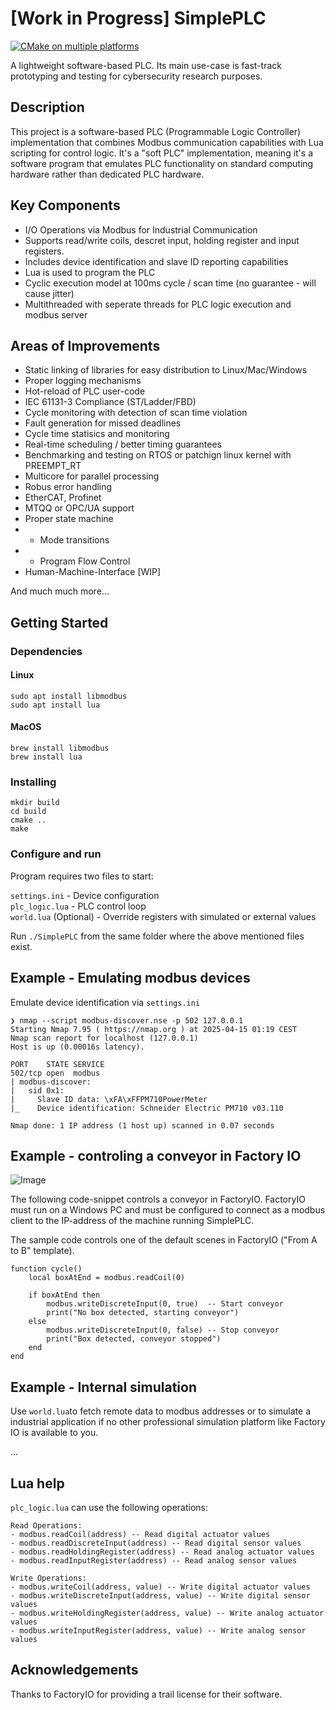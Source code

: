 
# [Work in Progress] SimplePLC
[![CMake on multiple platforms](https://github.com/tommy-berg/SimplePLC/actions/workflows/cmake-multi-platform.yml/badge.svg?branch=main)](https://github.com/tommy-berg/SimplePLC/actions/workflows/cmake-multi-platform.yml)

A lightweight software-based PLC. Its main use-case is fast-track prototyping and testing for cybersecurity research purposes.

## Description
This project is a software-based PLC (Programmable Logic Controller) implementation that combines Modbus communication capabilities with Lua scripting for control logic. It's a "soft PLC" implementation, meaning it's a software program that emulates PLC functionality on standard computing hardware rather than dedicated PLC hardware.

## Key Components
* I/O Operations via Modbus for Industrial Communication
* Supports read/write coils, descret input, holding register and input registers.
* Includes device identification and slave ID reporting capabilities
* Lua is used to program the PLC
* Cyclic execution model at 100ms cycle / scan time (no guarantee - will cause jitter)
* Multithreaded with seperate threads for PLC logic execution and modbus server

## Areas of Improvements
* Static linking of libraries for easy distribution to Linux/Mac/Windows
* Proper logging mechanisms
* Hot-reload of PLC user-code
* IEC 61131-3 Compliance (ST/Ladder/FBD)
* Cycle monitoring with detection of scan time violation
* Fault generation for missed deadlines
* Cycle time statisics and monitoring
* Real-time scheduling / better timing guarantees
* Benchmarking and testing on RTOS or patchign linux kernel with PREEMPT_RT
* Multicore for parallel processing
* Robus error handling
* EtherCAT, Profinet
* MTQQ or OPC/UA support
* Proper state machine 
* * Mode transitions
* * Program Flow Control
* Human-Machine-Interface [WIP]

And much much more... 

## Getting Started


### Dependencies
#### Linux
```sudo apt install libmodbus```\
```sudo apt install lua```

#### MacOS

```brew install libmodbus```\
```brew install lua```

### Installing

```
mkdir build
cd build
cmake ..
make
```

### Configure and run
Program requires two files to start:

```settings.ini``` - Device configuration\
```plc_logic.lua``` - PLC control loop\
```world.lua``` (Optional) - Override registers with simulated or external values

Run ```./SimplePLC```  from the same folder where the above mentioned files exist.

## Example - Emulating modbus devices
Emulate device identification  via ```settings.ini```

```
❯ nmap --script modbus-discover.nse -p 502 127.0.0.1
Starting Nmap 7.95 ( https://nmap.org ) at 2025-04-15 01:19 CEST
Nmap scan report for localhost (127.0.0.1)
Host is up (0.00016s latency).

PORT    STATE SERVICE
502/tcp open  modbus
| modbus-discover:
|   sid 0x1:
|     Slave ID data: \xFA\xFFPM710PowerMeter
|_    Device identification: Schneider Electric PM710 v03.110

Nmap done: 1 IP address (1 host up) scanned in 0.07 seconds
````

## Example - controling a conveyor in Factory IO
![Image](/example/Factory%20IO%20-%20Scene%201/from-a-to-b.png "Conveyor")



The following code-snippet controls a conveyor in FactoryIO. FactoryIO must run on a Windows PC and must be configured to connect as a modbus client to the IP-address of the machine running SimplePLC.


The sample code controls one of the default scenes in FactoryIO ("From A to B" template).
````
function cycle()
    local boxAtEnd = modbus.readCoil(0)

    if boxAtEnd then
        modbus.writeDiscreteInput(0, true)  -- Start conveyor
        print("No box detected, starting conveyor")
    else
        modbus.writeDiscreteInput(0, false) -- Stop conveyor
        print("Box detected, conveyor stopped")
    end
end
````

## Example - Internal simulation
Use ```world.lua```to fetch remote data to modbus addresses or to simulate a industrial application if no other professional simulation platform like Factory IO is available to you.

... 

## Lua help
```plc_logic.lua``` can use the following operations:
```
Read Operations:
- modbus.readCoil(address) -- Read digital actuator values
- modbus.readDiscreteInput(address) -- Read digital sensor values
- modbus.readHoldingRegister(address) -- Read analog actuator values
- modbus.readInputRegister(address) -- Read analog sensor values

Write Operations:
- modbus.writeCoil(address, value) -- Write digital actuator values
- modbus.writeDiscreteInput(address, value) -- Write digital sensor values
- modbus.writeHoldingRegister(address, value) -- Write analog actuator values
- modbus.writeInputRegister(address, value) -- Write analog sensor values
```

## Acknowledgements
Thanks to FactoryIO for providing a trail license for their software.